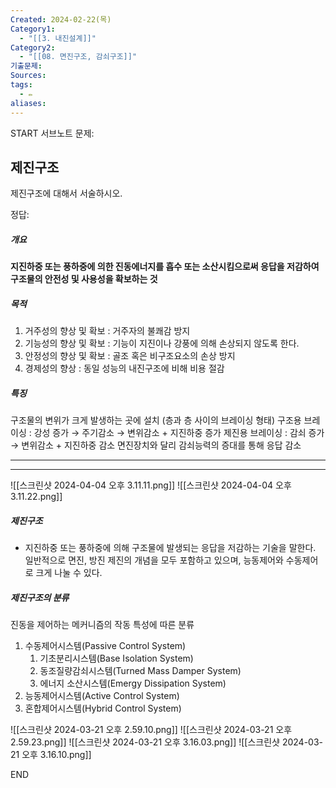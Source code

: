 ```yaml
---
Created: 2024-02-22(목)
Category1:
  - "[[3. 내진설계]]"
Category2:
  - "[[08. 면진구조, 감쇠구조]]"
기출문제: 
Sources: 
tags:
  - ✏️
aliases:
---
```

START
서브노트
문제:  
## 제진구조

제진구조에 대해서 서술하시오.

정답: 

##### 개요
**지진하중 또는 풍하중에 의한 진동에너지를 흡수 또는 소산시킴으로써 응답을 저감하여 구조물의 안전성 및 사용성을 확보하는 것**

##### 목적
1. 거주성의 향상 및 확보 : 거주자의 불쾌감 방지
2. 기능성의 향상 및 확보 : 기능이 지진이나 강풍에 의해 손상되지 않도록 한다.
3. 안정성의 향상 및 확보 : 골조 혹은 비구조요소의 손상 방지
4. 경제성의 향상 : 동일 성능의 내진구조에 비해 비용 절감
##### 특징
구조물의 변위가 크게 발생하는 곳에 설치 (층과 층 사이의 브레이싱 형태)
구조용 브레이싱 : 강성 증가 → 주기감소 → 변위감소 + 지진하중 증가
제진용 브레이싱 : 감쇠 증가 → 변위감소 + 지진하중 감소
면진장치와 달리 감쇠능력의 증대를 통해 응답 감소
***
***

![[스크린샷 2024-04-04 오후 3.11.11.png]]
![[스크린샷 2024-04-04 오후 3.11.22.png]]
##### 제진구조
- 지진하중 또는 풍하중에 의해 구조물에 발생되는 응답을 저감하는 기술을 말한다. 일반적으로 면진, 방진 제진의 개념을 모두 포함하고 있으며, 능동제어와 수동제어로 크게 나눌 수 있다.

##### 제진구조의 분류
진동을 제어하는 메커니즘의 작동 특성에 따른 분류
1. 수동제어시스템(Passive Control System)
	1. 기초분리시스템(Base Isolation System)
	2. 동조질량감쇠시스템(Turned Mass Damper System)
	3. 에너지 소산시스템(Emergy Dissipation System)
2. 능동제어시스템(Active Control System)
3. 혼합제어시스템(Hybrid Control System)

![[스크린샷 2024-03-21 오후 2.59.10.png]]
![[스크린샷 2024-03-21 오후 2.59.23.png]]
![[스크린샷 2024-03-21 오후 3.16.03.png]]
![[스크린샷 2024-03-21 오후 3.16.10.png]]
<!--ID: 1689941183226-->
END

